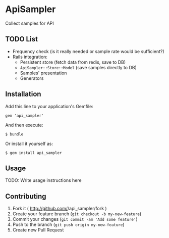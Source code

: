 # ApiSampler

Collect samples for API

## TODO List
* Frequency check (is it really needed or sample rate would be sufficient?)
* Rails integration:
  * Persistent store (fetch data from redis, save to DB)
  * `ApiSampler::Store::Model` (save samples directly to DB)
  * Samples' presentation 
  * Generators


## Installation

Add this line to your application's Gemfile:

    gem 'api_sampler'

And then execute:

    $ bundle

Or install it yourself as:

    $ gem install api_sampler

## Usage

TODO: Write usage instructions here

## Contributing

1. Fork it ( http://github.com/<my-github-username>/api_sampler/fork )
2. Create your feature branch (`git checkout -b my-new-feature`)
3. Commit your changes (`git commit -am 'Add some feature'`)
4. Push to the branch (`git push origin my-new-feature`)
5. Create new Pull Request
